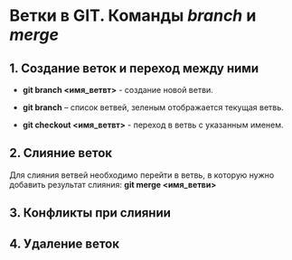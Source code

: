 # Ветки в GIT. Команды *branch* и *merge* #

## 1. Создание веток и переход между ними ##

* **git branch <имя_ветвт>** - создание новой ветви.

* **git branch** – список ветвей, зеленым отображается текущая ветвь.

* **git checkout <имя_ветвт>** - переход в ветвь с указанным именем.

## 2. Слияние веток ##

Для слияния ветвей необходимо перейти в ветвь, в которую нужно добавить результат слияния:
**git merge <имя_ветви>**

## 3. Конфликты при слиянии ##

## 4. Удаление веток ##


